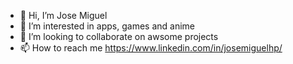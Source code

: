 - 👋 Hi, I’m Jose Miguel
- 👀 I’m interested in apps, games and anime
- 💞️ I’m looking to collaborate on awsome projects
- 📫 How to reach me https://www.linkedin.com/in/josemiguelhp/

<!---
josemiguelhpz/josemiguelhpz is a ✨ special ✨ repository because its `README.md` (this file) appears on your GitHub profile.
You can click the Preview link to take a look at your changes.
--->
